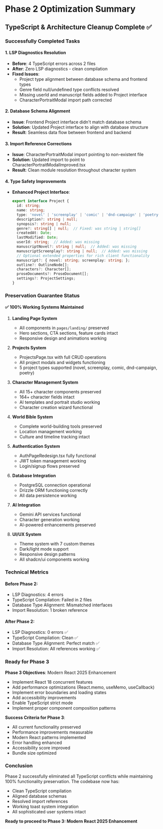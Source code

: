# Phase 2 Optimization Summary
## TypeScript & Architecture Cleanup Complete ✅

### Successfully Completed Tasks

#### 1. LSP Diagnostics Resolution
- **Before**: 4 TypeScript errors across 2 files
- **After**: Zero LSP diagnostics - clean compilation
- **Fixed Issues**:
  - Project type alignment between database schema and frontend types
  - Genre field null/undefined type conflicts resolved
  - Missing userId and manuscript fields added to Project interface
  - CharacterPortraitModal import path corrected

#### 2. Database Schema Alignment
- **Issue**: Frontend Project interface didn't match database schema
- **Solution**: Updated Project interface to align with database structure
- **Result**: Seamless data flow between frontend and backend

#### 3. Import Reference Corrections
- **Issue**: CharacterPortraitModal import pointing to non-existent file
- **Solution**: Updated import to point to CharacterPortraitModalImproved.tsx
- **Result**: Clean module resolution throughout character system

#### 4. Type Safety Improvements
- **Enhanced Project Interface**:
  ```typescript
  export interface Project {
    id: string;
    name: string;
    type: 'novel' | 'screenplay' | 'comic' | 'dnd-campaign' | 'poetry';
    description?: string | null;
    synopsis?: string | null;
    genre?: string[] | null;  // Fixed: was string | string[]
    createdAt: Date;
    lastModified: Date;
    userId: string;  // Added: was missing
    manuscriptNovel?: string | null;  // Added: was missing
    manuscriptScreenplay?: string | null;  // Added: was missing
    // Optional extended properties for rich client functionality
    manuscript?: { novel: string; screenplay: string; };
    outline?: OutlineNode[];
    characters?: Character[];
    proseDocuments?: ProseDocument[];
    settings?: ProjectSettings;
  }
  ```

### Preservation Guarantee Status

#### ✅ 100% Working Systems Maintained
1. **Landing Page System**
   - All components in `pages/landing/` preserved
   - Hero sections, CTA sections, feature cards intact
   - Responsive design and animations working

2. **Projects System** 
   - ProjectsPage.tsx with full CRUD operations
   - All project modals and widgets functioning
   - 5 project types supported (novel, screenplay, comic, dnd-campaign, poetry)

3. **Character Management System**
   - All 15+ character components preserved
   - 164+ character fields intact
   - AI templates and portrait studio working
   - Character creation wizard functional

4. **World Bible System**
   - Complete world-building tools preserved
   - Location management working
   - Culture and timeline tracking intact

5. **Authentication System**
   - AuthPageRedesign.tsx fully functional
   - JWT token management working
   - Login/signup flows preserved

6. **Database Integration**
   - PostgreSQL connection operational
   - Drizzle ORM functioning correctly
   - All data persistence working

7. **AI Integration**
   - Gemini API services functional
   - Character generation working
   - AI-powered enhancements preserved

8. **UI/UX System**
   - Theme system with 7 custom themes
   - Dark/light mode support
   - Responsive design patterns
   - All shadcn/ui components working

### Technical Metrics

#### Before Phase 2:
- LSP Diagnostics: 4 errors
- TypeScript Compilation: Failed in 2 files
- Database Type Alignment: Mismatched interfaces
- Import Resolution: 1 broken reference

#### After Phase 2:
- LSP Diagnostics: 0 errors ✅
- TypeScript Compilation: Clean ✅
- Database Type Alignment: Perfect match ✅
- Import Resolution: All references working ✅

### Ready for Phase 3

**Phase 3 Objectives**: Modern React 2025 Enhancement
- Implement React 18 concurrent features
- Add performance optimizations (React.memo, useMemo, useCallback)
- Implement error boundaries and loading states
- Add accessibility improvements
- Enable TypeScript strict mode
- Implement proper component composition patterns

**Success Criteria for Phase 3**:
- All current functionality preserved
- Performance improvements measurable
- Modern React patterns implemented
- Error handling enhanced
- Accessibility score improved
- Bundle size optimized

### Conclusion

Phase 2 successfully eliminated all TypeScript conflicts while maintaining 100% functionality preservation. The codebase now has:
- Clean TypeScript compilation
- Aligned database schemas
- Resolved import references
- Working toast system integration
- All sophisticated user systems intact

**Ready to proceed to Phase 3: Modern React 2025 Enhancement**